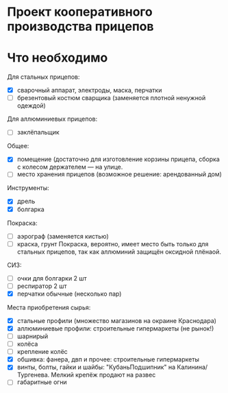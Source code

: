 # Проект кооперативного производства прицепов

# Что необходимо

Для стальных прицепов:
- [x] сварочный аппарат, электроды, маска, перчатки
- [ ] брезентовый костюм сварщика (заменяется плотной ненужной одеждой)

Для аллюминиевых прицепов:
- [ ] заклёпальщик

Общее:
- [x] помещение (достаточно для изготовление корзины прицепа, сборка с колесом держателем — на улице.
- [ ] место хранения прицепов (возможное решение: арендованный дом)

Инструменты:
- [x] дрель
- [x] болгарка

Покраска:
- [ ] аэрограф (заменяется кистью)
- [ ] краска, грунт
Покраска, вероятно, имеет место быть только для стальных прицепов, так как аллюминий защищён оксидной плёнаой.

СИЗ:
- [ ] очки для болгарки 2 шт
- [ ] респиратор 2 шт
- [x] перчатки обычные (несколько пар)

Места приобретения сырья:
- [x] стальные профили (множество магазинов на окраине Краснодара)
- [x] аллюминиевые профили: строительные гипермаркеты (не рынок!)
- [ ] шарнирый 
- [ ] колёса
- [ ] крепление колёс
- [x] обшивка: фанера, двп и прочее: строительные гипермаркеты
- [x] винты, болты, гайки и шайбы: "КубаньПодшипник" на Калинина/Тургенева. Мелкий крепёж продают на развес
- [ ] габаритные огни
